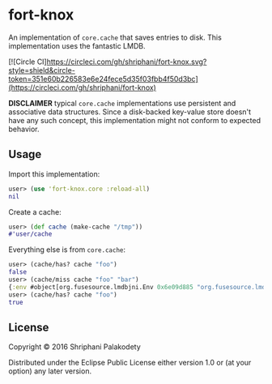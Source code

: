 # fort-knox

An implementation of `core.cache` that saves entries to disk.
This implementation uses the fantastic LMDB.

[![Circle CI]https://circleci.com/gh/shriphani/fort-knox.svg?style=shield&circle-token=351e60b226583e6e24fece5d35f03fbb4f50d3bc](https://circleci.com/gh/shriphani/fort-knox)

**DISCLAIMER** typical `core.cache` implementations use persistent
and associative data structures. Since a disk-backed key-value
store doesn't have any such concept, this implementation might
not conform to expected behavior.

## Usage

Import this implementation:

```clojure
user> (use 'fort-knox.core :reload-all)
nil
```

Create a cache:

```clojure
user> (def cache (make-cache "/tmp"))
#'user/cache
```

Everything else is from `core.cache`:

```clojure
user> (cache/has? cache "foo")
false
user> (cache/miss cache "foo" "bar")
{:env #object[org.fusesource.lmdbjni.Env 0x6e09d885 "org.fusesource.lmdbjni.Env@6e09d885"], :db #object[org.fusesource.lmdbjni.Database 0x65807b47 "org.fusesource.lmdbjni.Database@65807b47"]}
user> (cache/has? cache "foo")
true
```

## License

Copyright © 2016 Shriphani Palakodety

Distributed under the Eclipse Public License either version 1.0 or (at
your option) any later version.
